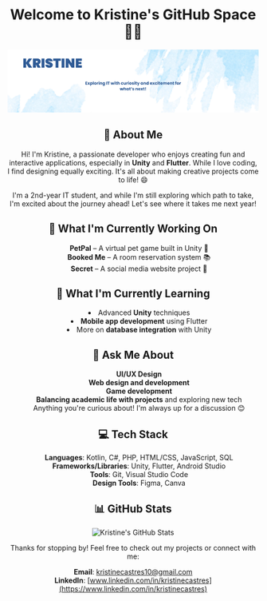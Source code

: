 <div align="center">

# Welcome to Kristine's GitHub Space 👋✨

![Kristine's Banner](kristine.png)

## 🌱 About Me
Hi! I'm Kristine, a passionate developer who enjoys creating fun and interactive applications, especially in **Unity** and **Flutter**. While I love coding, I find designing equally exciting. It's all about making creative projects come to life! 😄

I'm a 2nd-year IT student, and while I'm still exploring which path to take, I'm excited about the journey ahead! Let's see where it takes me next year!

## 🔭 What I'm Currently Working On
<p align="center">
  <ul style="list-style-position: inside; list-style: none;">
    <li><b>PetPal</b> – A virtual pet game built in Unity 🐾</li>
    <li><b>Booked Me</b> – A room reservation system 📚</li>
    <li><b>Secret</b> – A social media website project 🍳</li>
  </ul>
</p>

## 🐋 What I'm Currently Learning
<p align="center">
  <ul style="list-style-position: inside;">
    <li>Advanced <b>Unity</b> techniques</li>
    <li><b>Mobile app development</b> using Flutter</li>
    <li>More on <b>database integration</b> with Unity</li>
  </ul>
</p>

## 💬 Ask Me About
<p align="center">
  <ul style="list-style-position: inside; list-style: none;">
    <li><b>UI/UX Design</b></li>
    <li><b>Web design and development</b></li>
    <li><b>Game development</b></li>
    <li><b>Balancing academic life with projects</b> and exploring new tech</li>
    <li>Anything you're curious about! I'm always up for a discussion 😊</li>
  </ul>
</p>

## 💻 Tech Stack
<p align="center">
  <ul style="list-style-position: inside; list-style: none;">
    <li><b>Languages</b>: Kotlin, C#, PHP, HTML/CSS, JavaScript, SQL</li>
    <li><b>Frameworks/Libraries</b>: Unity, Flutter, Android Studio</li>
    <li><b>Tools</b>: Git, Visual Studio Code</li>
    <li><b>Design Tools</b>: Figma, Canva</li>
  </ul>
</p>

## 📊 GitHub Stats
![Kristine's GitHub Stats](https://github-readme-stats.vercel.app/api?username=Kristine&show_icons=true&theme=radical)

Thanks for stopping by! Feel free to check out my projects or connect with me:

**Email**: kristinecastres10@gmail.com  
**LinkedIn**: [www.linkedin.com/in/kristinecastres](https://www.linkedin.com/in/kristinecastres)

</div>
